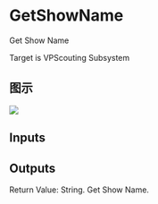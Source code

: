 # GetShowName

Get Show Name

Target is VPScouting Subsystem

## 图示

![]($-20221218-21305777.png)

## Inputs

## Outputs

Return Value: String. Get Show Name.

